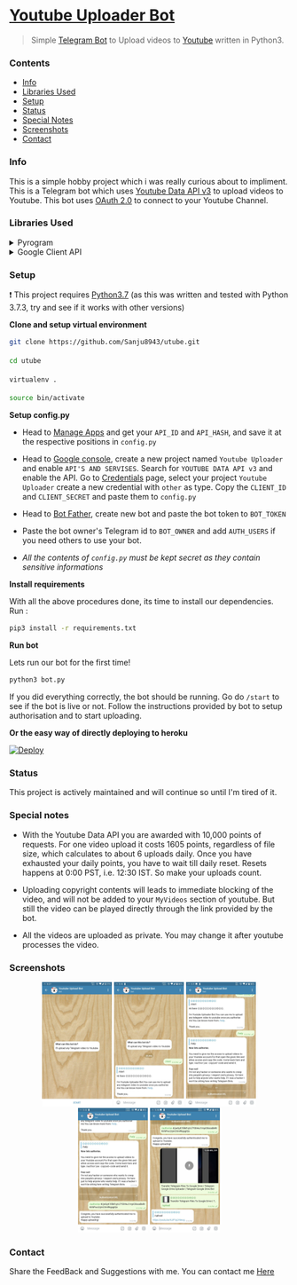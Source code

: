 # [Youtube Uploader Bot](https://t.me/youtubeitbot)




> Simple [Telegram Bot](https://core.telegram.org/bots "Telegram Bots") to Upload videos to [Youtube](https://youtube.com "Youtube") written in Python3.


### Contents

* [Info](https://github.com/Sanju8943/utube#info)
* [Libraries Used](https://github.com/Sanju8943/utube#libraries-used)
* [Setup](https://github.com/Sanju8943/utube#setup)
* [Status](https://github.com/Sanju8943/utube#status)
* [Special Notes](https://github.com/Sanju8943/utube#special-notes)
* [Screenshots](https://github.com/Sanju8943/utube#screenshots)
* [Contact](https://github.com/Sanju8943/utube#contact)

### Info

This is a simple hobby project which i was really curious about to impliment. This is a Telegram bot which uses [Youtube Data API v3](https://developers.google.com/youtube/v3/ "Youtube Data API v3") to upload videos to Youtube. This bot uses [OAuth 2.0](https://en.wikipedia.org/wiki/OAuth#OAuth_2.0 "OAuth 2,0") to connect to your Youtube Channel.

### Libraries Used

<details>
           <summary>Pyrogram</summary>
           <p><a href="https://github.com/pyrogram/pyrogram">Pyrogram</a> is used to connect the bot with telegram servers.</p>
</details>
<details>
           <summary>Google Client API</summary>
           <p><a href="https://github.com/googleapis/google-api-python-client">Google Client API</a> is used to connect the bot with Google and then with Youtube.</p>
</details>

### Setup

:heavy_exclamation_mark: This project requires [Python3.7](https://www.python.org/downloads/release/python-370 "Python3.7") (as this was written and tested with Python 3.7.3, try and see if it works with other versions)

**Clone and setup virtual environment**

``` bash
git clone https://github.com/Sanju8943/utube.git

cd utube

virtualenv .

source bin/activate

```

**Setup config.py**

* Head to [Manage Apps](https://my.telegram.org) and get your `API_ID` and `API_HASH`, and save it at the respective positions in `config.py`

* Head to [Google console](https://console.developers.google.com "Google console"), create a new project named `Youtube Uploader` and enable `API'S AND SERVISES`. Search for `YOUTUBE DATA API v3` and enable the API. Go to [Credentials](https://console.developers.google.com/apis/credentials "Credentials") page, select your project `Youtube Uploader` create a new credential with `other` as type. Copy the `CLIENT_ID` and `CLIENT_SECRET` and paste them to `config.py`

* Head to [Bot Father](https://t.me/BotFather "Bot FAther"), create new bot and paste the bot token to `BOT_TOKEN`

* Paste the bot owner's Telegram id to `BOT_OWNER` and add `AUTH_USERS` if you need others to use your bot.

* _All the contents of `config.py` must be kept secret as they contain sensitive informations_

**Install requirements**

With all the above procedures done, its time to install our dependencies.
Run :
```bash
pip3 install -r requirements.txt
```

**Run bot**

Lets run our bot for the first time!
```bash
python3 bot.py
```
If you did everything correctly, the bot should be running. Go do `/start` to see if the bot is live or not. Follow the instructions provided by bot to setup authorisation and to start uploading.


**Or the easy way of directly deploying to heroku**

[![Deploy](https://www.herokucdn.com/deploy/button.svg)](https://heroku.com/deploy?template=https://github.com/Sanju8943/utube/tree/master)



### Status

This project is actively maintained and will continue so until I'm tired of it.

### Special notes

* With the Youtube Data API you are awarded with 10,000 points of requests. For one video upload it costs 1605 points, regardless of file size, which calculates to about 6 uploads daily. Once you have exhausted your daily points, you have to wait till daily reset. Resets happens at 0:00 PST, i.e. 12:30 IST. So make your uploads count.

* Uploading copyright contents will leads to immediate blocking of the video, and will not be added to your `MyVideos` section of youtube. But still the video can be played directly through the link provided by the bot.

* All the videos are uploaded as private. You may change it after youtube processes the video.

### Screenshots
<p align="center">

<img  width="25%" height="25%" src="https://github.com/Sanju8943/utube/blob/master/ss/overview.jpg">

<img  width="25%" height="25%" src="https://github.com/Sanju8943/utube/blob/master/ss/bot-start.jpg">

<img  width="25%" height="25%" src="https://github.com/Sanju8943/utube/blob/master/ss/bot-help.jpg">

<img  width="25%" height="25%" src="https://github.com/Sanju8943/utube/blob/master/ss/bot-authorise.jpg">

<img  width="25%" height="25%" alt="Upload" src="https://github.com/Sanju8943/utube/blob/master/ss/bot-upload.jpg">

</p>

### Contact

Share the FeedBack and Suggestions with me.
You can contact me [Here](https://www.sanjupappachan.tk "Contact me")
